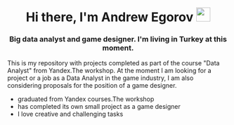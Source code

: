 <h1 align="center">Hi there, I'm Andrew Egorov 
<img src="https://github.com/blackcater/blackcater/raw/main/images/Hi.gif" height="32"/></h1>
<h3 align="center">Big data analyst and game designer. I'm living in Turkey at this moment.</h3>

This is my repository with projects completed as part of the course "Data Analyst" from Yandex.The workshop. At the moment I am looking for a project or a job as a Data Analyst in the game industry, I am also considering proposals for the position of a game designer.

- graduated from Yandex courses.The workshop
- has completed its own small project as a game designer
- I love creative and challenging tasks

